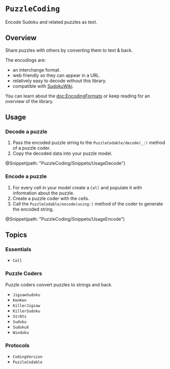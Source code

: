 # ``PuzzleCoding``

Encode Sudoku and related puzzles as text.

## Overview

Share puzzles with others by converting them to text & back.

The encodings are:
- an interchange format.
- web friendly so they can appear in a URL.
- relatively easy to decode without this library.
- compatible with [SudokuWiki](https://sudokuwiki.org).

You can learn about the <doc:EncodingFormats> or keep reading for an overview of the library.

## Usage

### Decode a puzzle

1. Pass the encoded puzzle string to the ``PuzzleCodable/decode(_:)`` method of a puzzle coder.
2. Copy the decoded data into your puzzle model.

@Snippet(path: "PuzzleCoding/Snippets/UsageDecode")

### Encode a puzzle

1. For every cell in your model create a ``Cell`` and populate it with information about the puzzle.
2. Create a puzzle coder with the cells.
3. Call the ``PuzzleCodable/encode(using:)`` method of the coder to generate the encoded string.

@Snippet(path: "PuzzleCoding/Snippets/UsageEncode")

## Topics

### Essentials

- ``Cell``

### Puzzle Coders

Puzzle coders convert puzzles to strings and back.

- ``JigsawSudoku``
- ``KenKen``
- ``KillerJigsaw``
- ``KillerSudoku``
- ``Str8ts``
- ``Sudoku``
- ``SudokuX``
- ``Windoku``

### Protocols

- ``CodingVersion``
- ``PuzzleCodable``
